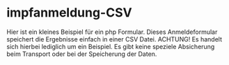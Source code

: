 # impfanmeldung-CSV

Hier ist ein kleines Beispiel für ein php Formular. Dieses Anmeldeformular speichert die Ergebnisse einfach in einer CSV Datei. ACHTUNG! Es handelt sich hierbei lediglich um ein Beispiel. Es gibt keine speziele Absicherung beim Transport oder bei der Speicherung der Daten.
